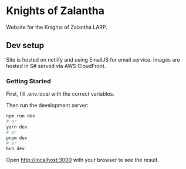 # Knights of Zalantha
Website for the Knights of Zalantha LARP. 

## Dev setup
Site is hosted on netlify and using EmailJS for email service. Images are hosted in S# served via AWS CloudFront.

### Getting Started

First, fill .env.local with the correct variables.

Then run the development server:

```bash
npm run dev
# or
yarn dev
# or
pnpm dev
# or
bun dev
```

Open [http://localhost:3000](http://localhost:3000) with your browser to see the result.


